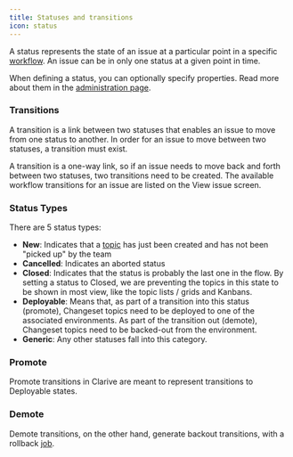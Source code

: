 ```yaml
---
title: Statuses and transitions
icon: status
---
```


A status represents the state of an issue at a particular point in a specific [workflow](concepts/workflow). An issue can be in only one status at a given point in time.

When defining a status, you can optionally specify properties. Read more about them in the [administration page](admin/status). 


### Transitions

A transition is a link between two statuses that enables an issue to move from one status to another. In order for an issue to move between two statuses, a transition must exist.

A transition is a one-way link, so if an issue needs to move back and forth between two statuses, two transitions need to be created. The available workflow transitions for an issue are listed on the View issue screen.


### Status Types

There are 5 status types: 

- **New**: Indicates that a [topic](concepts/topic) has just been created and has not been "picked up" by the team 
- **Cancelled**: Indicates an aborted status
- **Closed**: Indicates that the status is probably the last one in the flow. By setting a status to Closed, we are preventing the topics in this state to be shown in most view, like the topic lists / grids and Kanbans. 
- **Deployable**: Means that, as part of a transition into this status (promote), Changeset topics need to be deployed to one of the associated environments. As part of the transition out (demote), Changeset topics need to be backed-out from the environment. 
- **Generic**: Any other statuses fall into this category.

### Promote

Promote transitions in Clarive are meant to represent transitions to Deployable states.


### Demote

Demote transitions, on the other hand, generate backout transitions, with a rollback [job](concepts/job).
